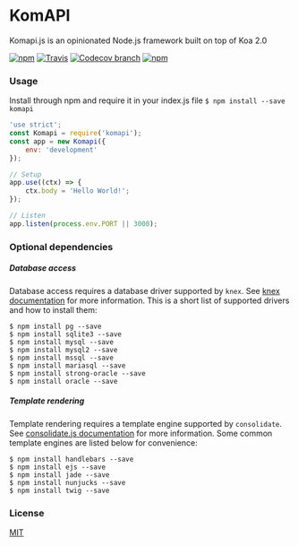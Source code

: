 # KomAPI

Komapi.js is an opinionated Node.js framework built on top of Koa 2.0

[![npm](https://img.shields.io/npm/v/komapi.svg?maxAge=2592000)](https://npmjs.org/package/komapi)
[![Travis](https://img.shields.io/travis/komapijs/komapi/master.svg?maxAge=2592000)](https://travis-ci.org/komapijs/komapi)
[![Codecov branch](https://img.shields.io/codecov/c/github/komapijs/komapi/master.svg?maxAge=2592000)](https://codecov.io/gh/komapijs/komapi)
[![npm](https://img.shields.io/npm/l/komapi.svg?maxAge=2592000)](https://github.com/komapijs/komapi/blob/master/LICENSE.md)

### Usage
Install through npm and require it in your index.js file
`$ npm install --save komapi`
```js
'use strict';
const Komapi = require('komapi');
const app = new Komapi({
    env: 'development'
});

// Setup
app.use((ctx) => {
    ctx.body = 'Hello World!';
});

// Listen
app.listen(process.env.PORT || 3000);
```

### Optional dependencies
##### Database access
Database access requires a database driver supported by `knex`. See [knex documentation](http://knexjs.org/#Installation)
for more information. This is a short list of supported drivers and how to install them:
```
$ npm install pg --save
$ npm install sqlite3 --save
$ npm install mysql --save
$ npm install mysql2 --save
$ npm install mssql --save
$ npm install mariasql --save
$ npm install strong-oracle --save
$ npm install oracle --save
```
##### Template rendering
Template rendering requires a template engine supported by `consolidate`. See [consolidate.js documentation](https://github.com/tj/consolidate.js#supported-template-engines)
for more information. Some common template engines are listed below for convenience:
```
$ npm install handlebars --save
$ npm install ejs --save
$ npm install jade --save
$ npm install nunjucks --save
$ npm install twig --save
```

### License

  [MIT](LICENSE.md)
